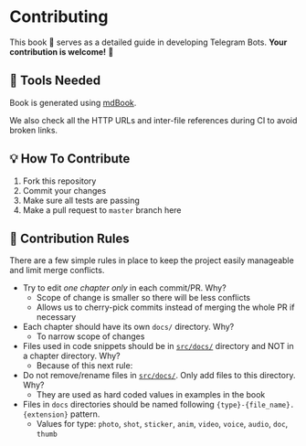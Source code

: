 # Contributing

This book 📖 serves as a detailed guide in developing Telegram Bots.
**Your contribution is welcome!** 🙂

## 🔨 Tools Needed

Book is generated using [mdBook].

We also check all the HTTP URLs and inter-file references during CI to avoid broken links.

## 💡 How To Contribute

1. Fork this repository
1. Commit your changes
1. Make sure all tests are passing
1. Make a pull request to `master` branch here

## 📜 Contribution Rules

There are a few simple rules in place to keep the project easily manageable and limit merge conflicts.

- Try to edit _one chapter only_ in each commit/PR. Why?
  - Scope of change is smaller so there will be less conflicts
  - Allows us to cherry-pick commits instead of merging the whole PR if necessary
- Each chapter should have its own `docs/` directory. Why?
  - To narrow scope of changes
- Files used in code snippets should be in [`src/docs/`](src/docs/) directory and NOT in a chapter directory. Why?
  - Because of this next rule:
- Do not remove/rename files in [`src/docs/`](src/docs/). Only add files to this directory. Why?
  - They are used as hard coded values in examples in the book
- Files in `docs` directories should be named following `{type}-{file_name}.{extension}` pattern.
  - Values for type: `photo`, `shot`, `sticker`, `anim`, `video`, `voice`, `audio`, `doc`, `thumb`

[mdBook]: https://github.com/rust-lang/mdBook